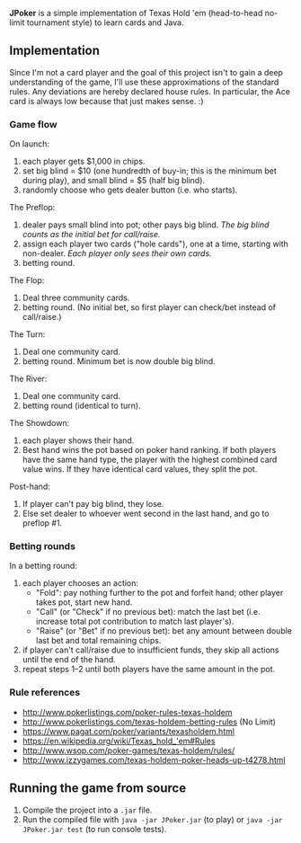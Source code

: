 **JPoker** is a simple implementation of Texas Hold 'em (head-to-head no-limit tournament style) to
learn cards and Java.

## Implementation ##
Since I'm not a card player and the goal of this project isn't to gain a deep understanding of the
game, I'll use these approximations of the standard rules. Any deviations are hereby declared house
rules. In particular, the Ace card is always low because that just makes sense. :)

### Game flow ###
On launch:

  1. each player gets $1,000 in chips.
  2. set big blind = $10 (one hundredth of buy-in; this is the minimum bet during play), and small
     blind = $5 (half big blind).
  3. randomly choose who gets dealer button (i.e. who starts).

The Preflop:

  1. dealer pays small blind into pot; other pays big blind.
     _The big blind counts as the initial bet for call/raise._
  2. assign each player two cards ("hole cards"), one at a time, starting with non-dealer.
     _Each player only sees their own cards._
  3. betting round.

The Flop:

  1. Deal three community cards.
  2. betting round. (No initial bet, so first player can check/bet instead of call/raise.)
	
The Turn:

  1. Deal one community card.
  2. betting round. Minimum bet is now double big blind.

The River:

  1. Deal one community card.
  2. betting round (identical to turn).

The Showdown:

  1. each player shows their hand.
  2. Best hand wins the pot based on poker hand ranking. If both players have the same hand
     type, the player with the highest combined card value wins. If they have identical card
     values, they split the pot.

Post-hand:

  1. If player can't pay big blind, they lose.
  2. Else set dealer to whoever went second in the last hand, and go to preflop #1.

### Betting rounds ###
In a betting round:

  1. each player chooses an action:
     * "Fold": pay nothing further to the pot and forfeit hand; other player takes pot, start new
        hand.
     * "Call" (or "Check" if no previous bet): match the last bet (i.e. increase total pot
        contribution to match last player's).
     * "Raise" (or "Bet" if no previous bet): bet any amount between double last bet and total
       remaining chips.
  2. if player can't call/raise due to insufficient funds, they skip all actions until the end of
     the hand.
  3. repeat steps 1–2 until both players have the same amount in the pot.

### Rule references ###

* http://www.pokerlistings.com/poker-rules-texas-holdem
* http://www.pokerlistings.com/texas-holdem-betting-rules (No Limit)
* https://www.pagat.com/poker/variants/texasholdem.html
* https://en.wikipedia.org/wiki/Texas_hold_'em#Rules
* http://www.wsop.com/poker-games/texas-holdem/rules/
* http://www.izzygames.com/texas-holdem-poker-heads-up-t4278.html

## Running the game from source ##

1. Compile the project into a `.jar` file.
2. Run the compiled file with `java -jar JPoker.jar` (to play) or `java -jar JPoker.jar test` (to run console tests).
